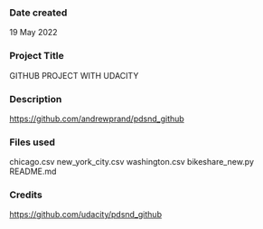 ### Date created
19 May 2022

### Project Title
GITHUB PROJECT WITH UDACITY

### Description
https://github.com/andrewprand/pdsnd_github

### Files used
chicago.csv
new_york_city.csv
washington.csv
bikeshare_new.py
README.md

### Credits
https://github.com/udacity/pdsnd_github


